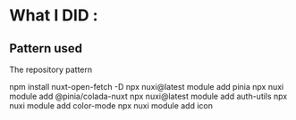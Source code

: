 # What I DID :

## Pattern used
The repository pattern

npm install nuxt-open-fetch -D
npx nuxi@latest module add pinia
npx nuxi module add @pinia/colada-nuxt
npx nuxi@latest module add auth-utils
npx nuxi module add color-mode
npx nuxi module add icon



